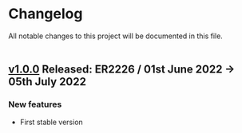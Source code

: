 # Changelog

All notable changes to this project will be documented in this file.
<br>
<br>

## [v1.0.0](https://github.com/esolidar/web3/compare/v3.8.0...v3.9.0) Released: ER2226 / 01st June 2022 -> 05th July 2022

### New features

- First stable version
  <br>
  <br>
